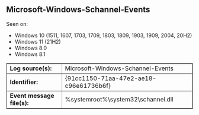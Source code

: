 ## Microsoft-Windows-Schannel-Events

Seen on:
* Windows 10 (1511, 1607, 1703, 1709, 1803, 1809, 1903, 1909, 2004, 20H2)
* Windows 11 (21H2)
* Windows 8.0
* Windows 8.1

<table border="1" class="docutils">
  <tbody>
    <tr>
      <td><b>Log source(s):</b></td>
      <td>Microsoft-Windows-Schannel-Events</td>
    </tr>
    <tr>
      <td><b>Identifier:</b></td>
      <td>{91cc1150-71aa-47e2-ae18-c96e61736b6f}</td>
    </tr>
    <tr>
      <td><b>Event message file(s):</b></td>
      <td>%systemroot%\system32\schannel.dll</td>
    </tr>
  </tbody>
</table>

&nbsp;

